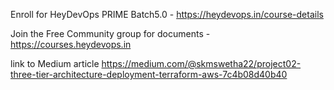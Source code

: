 Enroll for HeyDevOps PRIME Batch5.0 - https://heydevops.in/course-details

Join the Free Community group for documents - https://courses.heydevops.in

link to Medium article https://medium.com/@skmswetha22/project02-three-tier-architecture-deployment-terraform-aws-7c4b08d40b40
